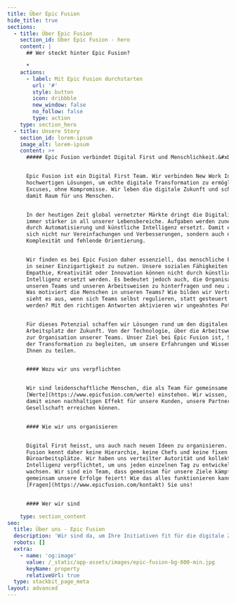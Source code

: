 ```yaml
---
title: Über Epic Fusion
hide_title: true
sections:
  - title: Über Epic Fusion
    section_id: Über Epic Fusion - hero
    content: |
      ## Wer steckt hinter Epic Fusion?

      *
    actions:
      - label: Mit Epic Fusion durchstarten
        url: '#'
        style: button
        icon: dribbble
        new_window: false
        no_follow: false
        type: action
    type: section_hero
  - title: Unsere Story
    section_id: lorem-ipsum
    image_alt: lorem-ipsum
    content: >+
      ##### Epic Fusion verbindet Digital First und Menschlichkeit.&#xD;


      Epic Fusion ist ein Digital First Team. Wir verbinden New Work Ideen mit
      hochwertigen Lösungen, um echte digitale Transformation zu ermöglichen. No
      Excuses, ohne Kompromisse. Wir leben die digitale Zukunft und schaffen
      damit Raum für uns Menschen.


      In der heutigen Zeit global vernetzter Märkte dringt die Digitalisierung
      immer stärker in all unserer Lebensbereiche. Aufgaben werden zunehmend
      durch Automatisierung und künstliche Intelligenz ersetzt. Damit ergeben
      sich nicht nur Vereinfachungen und Verbesserungen, sondern auch neue
      Komplexität und fehlende Orientierung.


      Wir finden es bei Epic Fusion daher essenziell, das menschliche Potenzial
      in seiner Einzigartigkeit zu nutzen. Unsere sozialen Fähigkeiten wie
      Empathie, Kreativität oder Innovation können nicht durch künstliche
      Intelligenz ersetzt werden. Es bedeutet jedoch auch, die Organisation von
      unseren Teams und unseren Arbeitsweisen zu hinterfragen und neu zu formen.
      Was motiviert die Menschen in unseren Teams? Wie bilden wir Vertrauen? Wie
      sieht es aus, wenn sich Teams selbst regulieren, statt gesteuert zu
      werden? Mit den richtigen Antworten aktivieren wir ungeahntes Potenzial.


      Für dieses Potenzial schaffen wir Lösungen rund um den digitalen
      Arbeitsplatz der Zukunft. Von der Technologie, über die Arbeitsweisen bis
      zur Organisation unserer Teams. Unser Ziel bei Epic Fusion ist, Sie bei
      der Transformation zu begleiten, um unsere Erfahrungen und Wissen mit
      Ihnen zu teilen.


      #### Wozu wir uns verpflichten


      Wir sind leidenschaftliche Menschen, die als Team für gemeinsame
      [Werte](https://www.epicfusion.com/werte) einstehen. Wir wissen, dass wir
      damit einen nachhaltigen Effekt für unsere Kunden, unsere Partner und die
      Gesellschaft erreichen können.


      #### Wie wir uns organisieren


      Digital First heisst, uns auch nach neuen Ideen zu organisieren. Epic
      Fusion kennt daher keine Hierarchie, keine Chefs und keine fixen
      Büroarbeitsplätze. Wir haben uns verteilter Autorität und kollektiver
      Intelligenz verpflichtet, um uns jeden einzelnen Tag zu entwickeln und zu
      wachsen. Wir sind ein Team, dass gemeinsam für unsere Ziele kämpft und
      gemeinsam unsere Erfolge feiert! Wie das alles funktionieren kann?
      [Fragen](https://www.epicfusion.com/kontakt) Sie uns!


      #### Wer wir sind

    type: section_content
seo:
  title: Über uns - Epic Fusion
  description: 'Wir sind da, um Ihre Initiativen fit für die digitale Zukunft zu machen! '
  robots: []
  extra:
    - name: 'og:image'
      value: /_static/app-assets/images/epic-fusion-bg-800-min.jpg
      keyName: property
      relativeUrl: true
  type: stackbit_page_meta
layout: advanced
---
```


